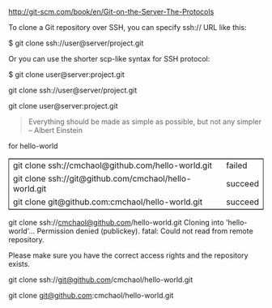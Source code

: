 <http://git-scm.com/book/en/Git-on-the-Server-The-Protocols>

To clone a Git repository over SSH, you can specify ssh:// URL like this:

$ git clone ssh://user@server/project.git

Or you can use the shorter scp-like syntax for SSH protocol:

$ git clone user@server:project.git

git clone ssh://user@server/project.git

git clone user@server:project.git

> Everything should be made as simple as possible,
> but not any simpler &#x2013; Albert Einstein

for hello-world

<table border="2" cellspacing="0" cellpadding="6" rules="groups" frame="hsides">


<colgroup>
<col  class="left" />

<col  class="left" />
</colgroup>
<tbody>
<tr>
<td class="left">git clone ssh://cmchaol@github.com/hello-world.git</td>
<td class="left">failed</td>
</tr>


<tr>
<td class="left">git clone ssh://git@github.com/cmchaol/hello-world.git</td>
<td class="left">succeed</td>
</tr>


<tr>
<td class="left">git clone git@github.com:cmchaol/hello-world.git</td>
<td class="left">succeed</td>
</tr>
</tbody>
</table>

git clone ssh://cmchaol@github.com/hello-world.git
Cloning into 'hello-world'&#x2026;
Permission denied (publickey).
fatal: Could not read from remote repository.

Please make sure you have the correct access rights
and the repository exists.

git clone ssh://git@github.com/cmchaol/hello-world.git

git clone git@github.com:cmchaol/hello-world.git
